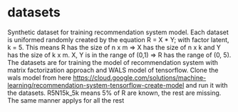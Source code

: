 # datasets
Synthetic dataset for training recommendation system model. 
Each dataset is uniformed randomly created by the equation R = X * Y; with factor latent, k = 5. This means R has the size of n x m => X has the size of n x k and Y has the size of k x m. 
X, Y is in the range of (0,1) => R has the range of (0, 5). 
The datasets are for training the model of recommendation system with matrix factorization approach and WALS model of tensorflow. 
Clone the wals model from here https://cloud.google.com/solutions/machine-learning/recommendation-system-tensorflow-create-model and run it with the datasets. 
R5N15k_5k means 5% of R are known, the rest are missing. The same manner applys for all the rest
